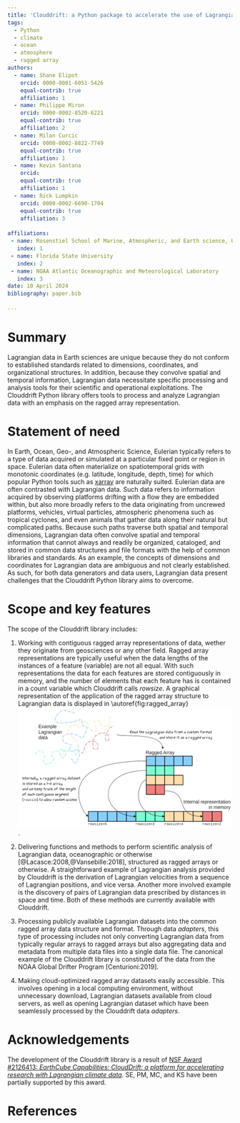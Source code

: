```yaml
---
title: 'Clouddrift: a Python package to accelerate the use of Lagrangian data for atmospheric, oceanic, and climate sciences'
tags:
  - Python
  - climate
  - ocean
  - atmosphere
  - ragged array
authors:
  - name: Shane Elipot
    orcid: 0000-0001-6051-5426
    equal-contrib: true
    affiliation: 1
  - name: Philippe Miron
    orcid: 0000-0002-8520-6221
    equal-contrib: true
    affiliation: 2
  - name: Milan Curcic
    orcid: 0000-0002-8822-7749
    equal-contrib: true
    affiliation: 1
  - name: Kevin Santana
    orcid: 
    equal-contrib: true
    affiliation: 1
  - name: Rick Lumpkin
    orcid: 0000-0002-6690-1704
    equal-contrib: true
    affiliation: 3

affiliations:
 - name: Rosenstiel School of Marine, Atmospheric, and Earth science, University of Miami
   index: 1
 - name: Florida State University
   index: 2
 - name: NOAA Atlantic Oceanographic and Meteorological Laboratory
   index: 3
date: 10 April 2024
bibliography: paper.bib

---
```


# Summary

Lagrangian data in Earth sciences are unique because they do not conform to established standards related to dimensions, coordinates, and organizational structures. In addition, because they convolve spatial and temporal information, Lagrangian data necessitate specific processing and analysis tools for their scientific and operational exploitations. The Clouddrift Python library offers tools to process and analyze Lagrangian data with an emphasis on the ragged array representation.

# Statement of need

In Earth, Ocean, Geo-, and Atmospheric Science, Eulerian typically refers to a type of data  acquired or simulated at a particular fixed point or region in space. Eulerian data often materialize on spatiotemporal grids with monotonic coordinates (e.g. latitude, longitude, depth, time) for which popular Python tools such as [xarray](https://docs.xarray.dev/en/stable/) are naturally suited. Eulerian data are often contrasted with Lagrangian data. Such data refers to information acquired by observing platforms drifting with a flow they are embedded within, but also more broadly refers to the data originating from uncrewed platforms, vehicles, virtual particles, atmospheric phenomena such as tropical cyclones, and even animals that gather data along their natural but complicated paths.  Because such paths traverse both spatial and temporal dimensions, Lagrangian data often convolve spatial and temporal information that cannot always and readily be organized, cataloged, and stored in common data structures and file formats with the help of common libraries and standards. As an example, the concepts of dimensions and coordinates for Lagrangian data are ambiguous and not clearly established. As such, for both data generators and data users, Lagrangian data present challenges that the Clouddrift Python library aims to overcome. 

# Scope and key features

The scope of the Clouddrift library includes: 

1. Working with contiguous ragged array representations of data, wether they originate from geosciences or any other field. Ragged array representations are typically useful when the data lengths of the instances of a feature (variable) are not all equal. With such representations the data for each features are stored contiguously in memory, and the number of elements that each feature has is contained in a count variable which Clouddrift calls *rowsize*. A graphical representation of the application of the ragged array structure to Lagrangian data is displayed in \autoref{fig:ragged_array}
![Ragged array representation for Lagrangian data.\label{fig:ragged_array}](./docs/img/ragged_array.png).       

2. Delivering functions and methods to perform scientific analysis of Lagrangian data, oceanographic or otherwise [@Lacasce:2008,@Vansebille:2018], structured as ragged arrays or otherwise. A straightforward example of Lagrangian analysis provided by Clouddrift is the derivation of Lagrangian velocities from a sequence of Lagrangian positions, and vice versa. Another more involved example is the discovery of pairs of Lagrangian data prescribed by distances in space and time. Both of these methods are currently available with Clouddrift.

3. Processing publicly available Lagrangian datasets into the common ragged array data structure and format. Through data *adapters*, this type of processing includes not only converting Lagrangian data from typically regular arrays to ragged arrays but also aggregating data and metadata from multiple data files into a single data file. The canonical example of the Clouddrift library is constituted of the data from the NOAA Global Drifter Program [Centurioni:2019].

4. Making cloud-optimized ragged array datasets easily accessible. This involves opening in a local computing environment, without unnecessary download, Lagrangian datasets available from cloud servers, as well as opening Lagrangian dataset which have been seamlessly processed by the Clouddrift data *adapters*.    

# Acknowledgements

The development of the Clouddrift library is a result of [NSF Award #2126413: *EarthCube Capabilities: CloudDrift: a platform for accelerating research with Lagrangian climate data*](https://www.nsf.gov/awardsearch/showAward?AWD_ID=2126413). SE, PM, MC, and KS have been partially supported by this award. 

# References


